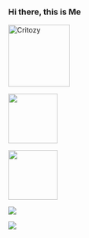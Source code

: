 ### Hi there, this is Me
<p align="left"><img width="125" src="https://komarev.com/ghpvc/?username=Critozy&style=flat-square" alt="Critozy"></p>
<p align="left"><img width="100" src="https://github.githubassets.com/images/mona-whisper.gif"> </p>
<p align="left"><img width="100" src="https://heroku.critozymirror.tk/0:/misaka-mikoto-railgun-t.gif"></p>
<p align="left"><a href="https://github.com/Dannoob"><img src="https://github-readme-stats.vercel.app/api?username=Critozy&show_icons=true&theme=cobalt"></a></p>
<p align="left"><a href="https://github.com/Dannoob"><img src="https://github-readme-stats.vercel.app/api/top-langs/?username=Critozy&theme=cobalt&layout=compact"></a></p>
